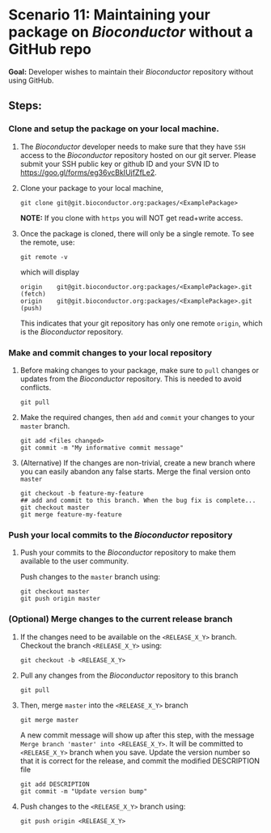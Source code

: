 # Scenario 11: Maintaining your package on _Bioconductor_ without a GitHub repo

**Goal:** Developer wishes to maintain their _Bioconductor_ repository without using GitHub.

## Steps:

### Clone and setup the package on your local machine.

1. The _Bioconductor_ developer needs to make sure that they have `SSH` access to the _Bioconductor_ repository hosted on our git server. Please submit your SSH public key or github ID and your SVN ID to https://goo.gl/forms/eg36vcBkIUjfZfLe2.

1. Clone your package to your local machine,

    ```
    git clone git@git.bioconductor.org:packages/<ExamplePackage>
    ```

    **NOTE:** If you clone with `https` you will NOT get read+write access.

1. Once the package is cloned, there will only be a single remote. To see the remote, use:

    ```
    git remote -v
    ```

    which will display

    ```
    origin    git@git.bioconductor.org:packages/<ExamplePackage>.git (fetch)
    origin    git@git.bioconductor.org:packages/<ExamplePackage>.git (push)
    ```

    This indicates that your git repository has only one remote `origin`, which is the _Bioconductor_ repository.

### Make and commit changes to your local repository

1. Before making changes to your package, make sure to `pull` changes or updates from the _Bioconductor_ repository. This is needed to avoid conflicts.

    ```
    git pull
    ```

1. Make the required changes, then `add` and `commit` your changes to your `master` branch.

    ```
    git add <files changed>
    git commit -m "My informative commit message"
    ```

1. (Alternative) If the changes are non-trivial, create a new branch where you can easily abandon any false starts. Merge the final version onto `master`

    ```
    git checkout -b feature-my-feature
    ## add and commit to this branch. When the bug fix is complete...
    git checkout master
    git merge feature-my-feature
    ```

### Push your local commits to the _Bioconductor_ repository

1. Push your commits to the _Bioconductor_ repository to make them available to the user community.

    Push changes to the `master` branch using:

    ```
    git checkout master
    git push origin master
    ```

### (Optional) Merge changes to the current release branch

1. If the changes need to be available on the `<RELEASE_X_Y>` branch. Checkout the branch `<RELEASE_X_Y>` using:

    ```
    git checkout -b <RELEASE_X_Y>
    ```

1. Pull any changes from the _Bioconductor_ repository to this branch

    ```
    git pull
    ```

1.  Then, merge `master` into the `<RELEASE_X_Y>` branch

    ```
    git merge master
    ```

    A new commit message will show up after this step, with the message `Merge branch 'master' into <RELEASE_X_Y>`. It will be committed to `<RELEASE_X_Y>` branch when you save. Update the version number so that it is correct for the release, and commit the modified DESCRIPTION file

    ```
    git add DESCRIPTION
    git commit -m "Update version bump"
    ```

1. Push changes to the `<RELEASE_X_Y>` branch using:

    ```
    git push origin <RELEASE_X_Y>
    ```

